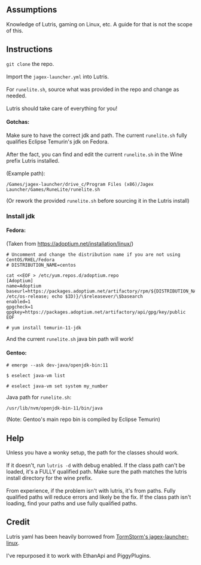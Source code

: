 ## Assumptions
Knowledge of Lutris, gaming on Linux, etc. A guide for that is not the scope of this.

## Instructions
<code>git clone</code> the repo.<br><br>
Import the <code>jagex-launcher.yml</code> into Lutris.<br><br>
For <code>runelite.sh</code>, source what was provided in the repo and change as needed.<br><br>
Lutris should take care of everything for you!
#### Gotchas:
Make sure to have the correct jdk and path. The current <code>runelite.sh</code> fully qualifies Eclipse Temurin's jdk on Fedora.<br><br>
After the fact, you can find and edit the current <code>runelite.sh</code> in the Wine prefix Lutris installed.<br><br>
(Example path):
```
/Games/jagex-launcher/drive_c/Program Files (x86)/Jagex Launcher/Games/RuneLite/runelite.sh
```
(Or rework the provided <code>runelite.sh</code> before sourcing it in the Lutris install)
### Install jdk
#### Fedora:
(Taken from https://adoptium.net/installation/linux/)<br>
```
# Uncomment and change the distribution name if you are not using CentOS/RHEL/Fedora
# DISTRIBUTION_NAME=centos

cat <<EOF > /etc/yum.repos.d/adoptium.repo
[Adoptium]
name=Adoptium
baseurl=https://packages.adoptium.net/artifactory/rpm/${DISTRIBUTION_NAME:-$(. /etc/os-release; echo $ID)}/\$releasever/\$basearch
enabled=1
gpgcheck=1
gpgkey=https://packages.adoptium.net/artifactory/api/gpg/key/public
EOF
```
```
# yum install temurin-11-jdk
```
And the current <code>runelite.sh</code> java bin path will work!<br>
#### Gentoo:
```
# emerge --ask dev-java/openjdk-bin:11
```
```
$ eselect java-vm list
```
```
# eselect java-vm set system my_number
```
Java path for <code>runelite.sh</code>:
```
/usr/lib/nvm/openjdk-bin-11/bin/java
```
(Note: Gentoo's main repo bin is compiled by Eclipse Temurin)

## Help
Unless you have a wonky setup, the path for the classes should work.<br><br>
If it doesn't, run <code>lutris -d</code> with debug enabled. If the class path can't be loaded, it's a FULLY qualified path. Make sure the path matches the lutris install directory for the wine prefix.<br><br>
From experience, if the problem isn't with lutris, it's from paths. Fully qualified paths will reduce errors and likely be the fix. If the class path isn't loading, find your paths and use fully qualified paths.

## Credit
Lutris yaml has been heavily borrowed from [TormStorm's jagex-launcher-linux](https://github.com/TormStorm/jagex-launcher-linux).<br><br>
I've repurposed it to work with EthanApi and PiggyPlugins.
